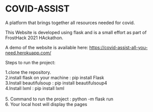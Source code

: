 # COVID-ASSIST
A platform that brings together all resources needed for covid.<br />

This Website is developed using flask and is a small effort as part of FrostHack 2021 HAckathon.<br />

A demo of the website is available here: https://covid-assist-all-you-need.herokuapp.com/<br />

Steps to run the project:<br />

1.clone the repository.<br />
2.install flask on your machine : pip install Flask<br />
3.Install beautifulsoup : pip install beautifulsoup4<br />
4.Install lxml : pip install lxml<br /><br />
5. Command to run the project : python -m flask run<br />
6. Your local host will display the pages<br />
